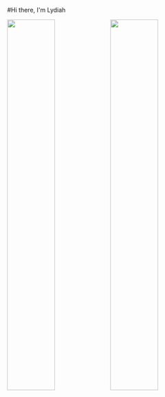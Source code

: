 #Hi there, I'm Lydiah

<img align="left" width="47%" src="https://github-readme-stats.vercel.app/api?username=LydiahKamuyu&show_icons=true&theme=radical" />
<img align="left" width="47%" src="https://github-readme-stats.vercel.app/api/top-langs/?username=LydiahKamuyu&layout=compact" />
